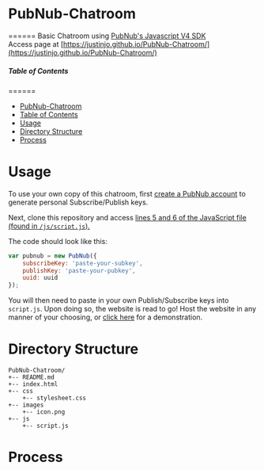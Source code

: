 # PubNub-Chatroom
======
Basic Chatroom using [PubNub's Javascript V4 SDK](https://github.com/pubnub/javascript)  
Access page at [https://justinjo.github.io/PubNub-Chatroom/](https://justinjo.github.io/PubNub-Chatroom/)  


##### Table of Contents  
======
* [PubNub-Chatroom](#pubnub-chatroom)
* [Table of Contents](#table-of-contents)  
* [Usage](#usage)  
* [Directory Structure](#directory-structure)
* [Process](#process) 

Usage
======
To use your own copy of this chatroom, first [create a PubNub account](https://admin.pubnub.com/#/register) to generate personal Subscribe/Publish keys.  

Next, clone this repository and access [lines 5 and 6 of the JavaScript file (found in `/js/script.js`).](https://github.com/justinjo/PubNub-Chatroom/blob/master/js/script.js#L5-L6)  

The code should look like this:  

```javascript  
var pubnub = new PubNub({  
    subscribeKey: 'paste-your-subkey',  
    publishKey: 'paste-your-pubkey',  
    uuid: uuid  
});
``` 

You will then need to paste in your own Publish/Subscribe keys into `script.js`. Upon doing so, the website is read to go! Host the website in any manner of your choosing, or [click here](https://justinjo.github.io/PubNub-Chatroom/) for a demonstration.  



Directory Structure
======
```
PubNub-Chatroom/
+-- README.md
+-- index.html
+-- css
    +-- stylesheet.css
+-- images
    +-- icon.png
+-- js
    +-- script.js
```



Process
======


